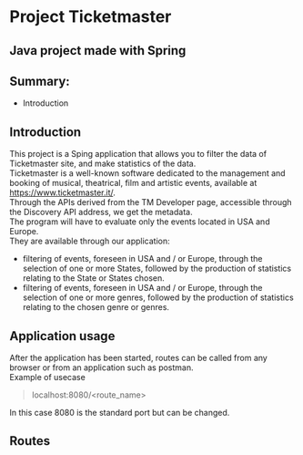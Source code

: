 # Project Ticketmaster
## Java project made with Spring
## Summary:
- Introduction

## Introduction
This project is a Sping application that allows you to filter the data of Ticketmaster site, and make statistics of the data.\
Ticketmaster is a well-known software dedicated to the management and booking of musical, theatrical, film and artistic events, available at https://www.ticketmaster.it/. \
Through the APIs derived from the TM Developer page, accessible through the Discovery API address, we get the metadata.\
The program will have to evaluate only the events located in USA and Europe.\
They are available through our application:
- filtering of events, foreseen in USA and / or Europe, through the selection of one or more States, followed by the production of statistics relating to the State or States chosen.
- filtering of events, foreseen in USA and / or Europe, through the selection of one or more genres, followed by the production of statistics relating to the chosen genre or genres.
## Application usage
After the application has been started, routes can be called from any browser or from an application such as postman.\
Example of usecase
>localhost:8080/<route_name> 

In this case 8080 is the standard port but can be changed.

## Routes
